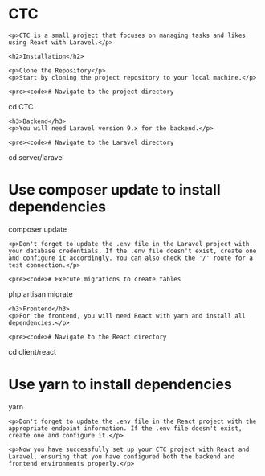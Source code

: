 <body>
    <h1>CTC</h1>

    <p>CTC is a small project that focuses on managing tasks and likes using React with Laravel.</p>

    <h2>Installation</h2>

    <p>Clone the Repository</p>
    <p>Start by cloning the project repository to your local machine.</p>

    <pre><code># Navigate to the project directory
cd CTC
</code></pre>

    <h3>Backend</h3>
    <p>You will need Laravel version 9.x for the backend.</p>

    <pre><code># Navigate to the Laravel directory
cd server/laravel

# Use composer update to install dependencies
composer update
</code></pre>

    <p>Don't forget to update the .env file in the Laravel project with your database credentials. If the .env file doesn't exist, create one and configure it accordingly. You can also check the '/' route for a test connection.</p>

    <pre><code># Execute migrations to create tables
php artisan migrate
</code></pre>

    <h3>Frontend</h3>
    <p>For the frontend, you will need React with yarn and install all dependencies.</p>

    <pre><code># Navigate to the React directory
cd client/react

# Use yarn to install dependencies
yarn
</code></pre>

    <p>Don't forget to update the .env file in the React project with the appropriate endpoint information. If the .env file doesn't exist, create one and configure it.</p>

    <p>Now you have successfully set up your CTC project with React and Laravel, ensuring that you have configured both the backend and frontend environments properly.</p>
</body>